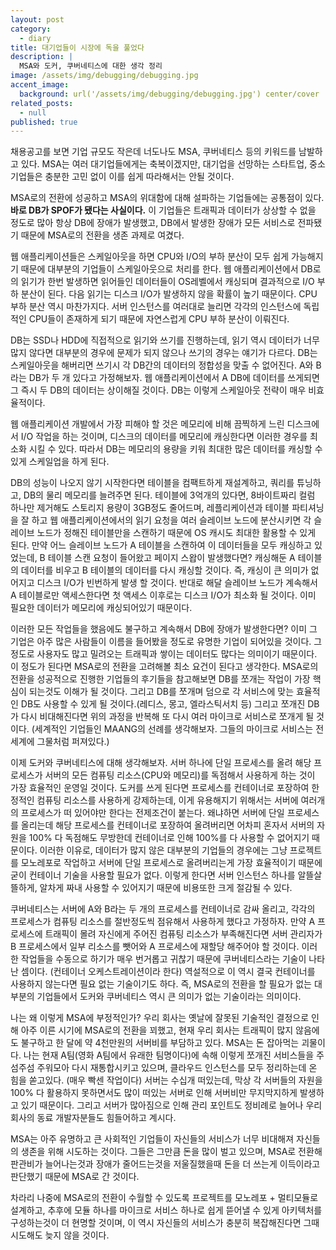 ```yaml
---
layout: post
category:
  - diary
title: 대기업들이 시장에 독을 풀었다
description: |
  MSA와 도커, 쿠버네티스에 대한 생각 정리
image: /assets/img/debugging/debugging.jpg
accent_image:
  background: url('/assets/img/debugging/debugging.jpg') center/cover
related_posts:
  - null
published: true
---
```


채용공고를 보면 기업 규모도 작은데 너도나도 MSA, 쿠버네티스 등의 키워드를 남발하고 있다. 
MSA는 여러 대기업들에게는 축복이겠지만, 대기업을 선망하는 스타트업, 중소기업들은 충분한 고민 없이 이를 쉽게 따라해서는 안될 것이다.

MSA로의 전환에 성공하고 MSA의 위대함에 대해 설파하는 기업들에는 공통점이 있다.
**바로 DB가 SPOF가 됐다는 사실이다.**
이 기업들은 트래픽과 데이터가 상상할 수 없을 정도로 많아 항상 DB에 장애가 발생했고, DB에서 발생한 장애가 모든 서비스로 전파됐기 때문에 MSA로의 전환을 생존 과제로 여겼다.

웹 애플리케이션들은 스케일아웃을 하면 CPU와 I/O의 부하 분산이 모두 쉽게 가능해지기 때문에 대부분의 기업들이 스케일아웃으로 처리를 한다.
웹 애플리케이션에서 DB로의 읽기가 한번 발생하면 읽어들인 데이터들이 OS레벨에서 캐싱되며 결과적으로 I/O 부하 분산이 된다. 다음 읽기는 디스크 I/O가 발생하지 않을 확률이 높기 때문이다.
CPU 부하 분산 역시 마찬가지다. 서버 인스턴스를 여러대로 늘리면 각각의 인스턴스에 독립적인 CPU들이 존재하게 되기 때문에 자연스럽게 CPU 부하 분산이 이뤄진다.

DB는 SSD나 HDD에 직접적으로 읽기와 쓰기를 진행하는데, 읽기 역시 데이터가 너무 많지 않다면 대부분의 경우에 문제가 되지 않으나 쓰기의 경우는 얘기가 다르다.
DB는 스케일아웃을 해버리면 쓰기시 각 DB간의 데이터의 정합성을 맞출 수 없어진다. 
A와 B라는 DB가 두 개 있다고 가정해보자. 
웹 애플리케이션에서 A DB에 데이터를 쓰게되면 그 즉시 두 DB의 데이터는 상이해질 것이다. 
DB는 이렇게 스케일아웃 전략이 매우 비효율적이다.

웹 애플리케이션 개발에서 가장 피해야 할 것은 메모리에 비해 끔찍하게 느린 디스크에서 I/O 작업을 하는 것이며, 디스크의 데이터를 메모리에 캐싱한다면 이러한 경우를 최소화 시킬 수 있다.
따라서 DB는 메모리의 용량을 키워 최대한 많은 데이터를 캐싱할 수 있게 스케일업을 하게 된다.

DB의 성능이 나오지 않기 시작한다면 테이블을 컴팩트하게 재설계하고, 쿼리를 튜닝하고, DB의 물리 메모리를 늘려주면 된다.
테이블에 3억개의  있다면, 8바이트짜리 컬럼 하나만 제거해도 스토리지 용량이 3GB정도 줄어드며, 레플리케이션과 테이블 파티셔닝을 잘 하고 웹 애플리케이션에서의 읽기 요청을 여러 슬레이브 노드에 분산시키면 각 슬레이브 노드가 정해진 테이블만을 스캔하기 때문에 OS 캐시도 최대한 활용할 수 있게 된다.
만약 어느 슬레이브 노드가 A 테이블을 스캔하여 이 데이터들을 모두 캐싱하고 있었는데, B 테이블 스캔 요청이 들어왔고 페이지 스왑이 발생했다면? 캐싱해둔 A 테이블의 데이터를 비우고 B 테이블의 데이터를 다시 캐싱할 것이다. 즉, 캐싱이 큰 의미가 없어지고 디스크 I/O가 빈번하게 발생 할 것이다. 반대로 해달 슬레이브 노드가 계속해서 A 테이블로만 액세스한다면 첫 액세스 이후로는 디스크 I/O가 최소화 될 것이다. 이미 필요한 데이터가 메모리에 캐싱되어있기 때문이다.

이러한 모든 작업들을 했음에도 불구하고 계속해서 DB에 장애가 발생한다면? 이미 그 기업은 아주 많은 사람들이 이름을 들어봤을 정도로 유명한 기업이 되어있을 것이다.
그정도로 사용자도 많고 밀려오는 트래픽과 쌓이는 데이터도 많다는 의미이기 때문이다.
이 정도가 된다면 MSA로의 전환을 고려해볼 최소 요건이 된다고 생각한다.
MSA로의 전환을 성공적으로 진행한 기업들의 후기들을 참고해보면 DB를 쪼개는 작업이 가장 핵심이 되는것도 이해가 될 것이다.
그리고 DB를 쪼개며 덤으로 각 서비스에 맞는 효율적인 DB도 사용할 수 있게 될 것이다.(레디스, 몽고, 엘라스틱서치 등)
그리고 쪼개진 DB가 다시 비대해진다면 위의 과정을 반복해 또 다시 여러 마이크로 서비스로 쪼개게 될 것이다. (세계적인 기업들인 MAANG의 선례를 생각해보자. 그들의 마이크로 서비스는 전 세계에 그물처럼 퍼져있다.)

이제 도커와 쿠버네티스에 대해 생각해보자.
서버 하나에 단일 프로세스를 올려 해당 프로세스가 서버의 모든 컴퓨팅 리소스(CPU와 메모리)를 독점해서 사용하게 하는 것이 가장 효율적인 운영일 것이다.
도커를 쓰게 된다면 프로세스를 컨테이너로 포장하여 한정적인 컴퓨팅 리소스를 사용하게 강제하는데, 이게 유용해지기 위해서는 서버에 여러개의 프로세스가 떠 있어야만 한다는 전제조건이 붙는다.
왜냐하면 서버에 단일 프로세스를 올리는데 해당 프로세스를 컨테이너로 포장하여 올려버리면 어차피 혼자서 서버의 자원을 100% 다 독점해도 무방한데 컨테이너로 인해 100%를 다 사용할 수 없어지기 때문이다.
이러한 이유로, 데이터가 많지 않은 대부분의 기업들의 경우에는 그냥 프로젝트를 모노레포로 작업하고 서버에 단일 프로세스로 올려버리는게 가장 효율적이기 때문에 굳이 컨테이너 기술을 사용할 필요가 없다.
이렇게 한다면 서버 인스턴스 하나를 알뜰살뜰하게, 알차게 짜내 사용할 수 있어지기 때문에 비용또한 크게 절감될 수 있다. 

쿠버네티스는 서버에 A와 B라는 두 개의 프로세스를 컨테이너로 감싸 올리고, 각각의 프로세스가 컴퓨팅 리소스를 절반정도씩 점유해서 사용하게 했다고 가정하자.
만약 A 프로세스에 트래픽이 몰려 자신에게 주어진 컴퓨팅 리소스가 부족해진다면 서버 관리자가 B 프로세스에서 일부 리소스를 뺏어와 A 프로세스에 재할당 해주어야 할 것이다.
이러한 작업들을 수동으로 하기가 매우 번거롭고 귀찮기 때문에 쿠버네티스라는 기술이 나타난 셈이다. (컨테이너 오케스트레이션이라 한다)
역설적으로 이 역시 결국 컨테이너를 사용하지 않는다면 필요 없는 기술이기도 하다.
즉, MSA로의 전환을 할 필요가 없는 대부분의 기업들에서 도커와 쿠버네티스 역시 큰 의미가 없는 기술이라는 의미이다.

나는 왜 이렇게 MSA에 부정적인가?
우리 회사는 옛날에 잘못된 기술적인 결정으로 인해 아주 이른 시기에 MSA로의 전환을 꾀했고, 현재 우리 회사는 트래픽이 많지 않음에도 불구하고 한 달에 약 4천만원의 서버비를 부담하고 있다. MSA는 돈 잡아먹는 괴물이다.
나는 현재 A팀(영화 A팀에서 유래한 팀명이다)에 속해 이렇게 쪼개진 서비스들을 주섬주섬 주워모아 다시 재통합시키고 있으며, 클라우드 인스턴스를 모두 정리하는데 온 힘을 쏟고있다. (매우 빡센 작업이다)
서버는 수십개 떠있는데, 막상 각 서버들의 자원을 100% 다 활용하지 못하면서도 많이 떠있는 서버로 인해 서버비만 무지막지하게 발생하고 있기 때문이다.
그리고 서버가 많아짐으로 인해 관리 포인트도 정비례로 늘어나 우리 회사의 동료 개발자분들도 힘들어하고 계시다.

MSA는 아주 유명하고 큰 사회적인 기업들이 자신들의 서비스가 너무 비대해져 자신들의 생존을 위해 시도하는 것이다.
그들은 그만큼 돈을 많이 벌고 있으며, MSA로 전환해 판관비가 늘어나는것과 장애가 줄어드는것을 저울질했을때 돈을 더 쓰는게 이득이라고 판단했기 때문에 MSA로 간 것이다.

차라리 나중에 MSA로의 전환이 수월할 수 있도록 프로젝트를 모노레포 + 멀티모듈로 설계하고, 추후에 모듈 하나를 마이크로 서비스 하나로 쉽게 뜯어낼 수 있게 아키텍처를 구성하는것이 더 현명할 것이며, 이 역시 자신들의 서비스가 충분히 복잡해진다면 그때 시도해도 늦지 않을 것이다.




